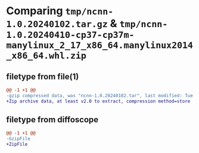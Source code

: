 # Comparing `tmp/ncnn-1.0.20240102.tar.gz` & `tmp/ncnn-1.0.20240410-cp37-cp37m-manylinux_2_17_x86_64.manylinux2014_x86_64.whl.zip`

## filetype from file(1)

```diff
@@ -1 +1 @@
-gzip compressed data, was "ncnn-1.0.20240102.tar", last modified: Tue Jan  2 02:35:23 2024, max compression
+Zip archive data, at least v2.0 to extract, compression method=store
```

## filetype from diffoscope

```diff
@@ -1 +1 @@
-GzipFile
+ZipFile
```

